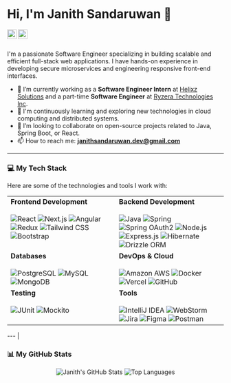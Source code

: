 # Hi, I'm Janith Sandaruwan 👋

<a href="https://linkedin.com/in/your-linkedin-profile-url">
  <img align="left" alt="Janith's LinkedIn" width="22px" src="https://cdn.jsdelivr.net/npm/simple-icons@v3/icons/linkedin.svg" />
</a>
<a href="mailto:janithsandaruwan.dev@gmail.com">
  <img align="left" alt="Janith's Email" width="22px" src="https://cdn.jsdelivr.net/npm/simple-icons@v3/icons/gmail.svg" />
</a>

<br />
<br />

I'm a passionate Software Engineer specializing in building scalable and efficient full-stack web applications. I have hands-on experience in developing secure microservices and engineering responsive front-end interfaces.

* 🔭 I’m currently working as a **Software Engineer Intern** at [Helixz Solutions](https://www.helixz.solutions/) and a part-time **Software Engineer** at [Ryzera Technologies Inc](https://ryzeratech.com/).
* 🌱 I'm continuously learning and exploring new technologies in cloud computing and distributed systems.
* 👯 I’m looking to collaborate on open-source projects related to Java, Spring Boot, or React.
* 📫 How to reach me: **janithsandaruwan.dev@gmail.com**

---

### 💻 My Tech Stack

Here are some of the technologies and tools I work with:

<table>
  <tr>
    <td valign="top" width="50%">
      <strong>Frontend Development</strong><br><br>
      <img alt="React" src="https://img.shields.io/badge/-React-61DAFB?style=for-the-badge&logo=react&logoColor=white">
      <img alt="Next.js" src="https://img.shields.io/badge/-Next.js-000000?style=for-the-badge&logo=next.js&logoColor=white">
      <img alt="Angular" src="https://img.shields.io/badge/-Angular-DD0031?style=for-the-badge&logo=angular&logoColor=white">
      <img alt="Redux" src="https://img.shields.io/badge/-Redux-764ABC?style=for-the-badge&logo=redux&logoColor=white">
      <img alt="Tailwind CSS" src="https://img.shields.io/badge/-Tailwind_CSS-38B2AC?style=for-the-badge&logo=tailwind-css&logoColor=white">
      <img alt="Bootstrap" src="https://img.shields.io/badge/-Bootstrap-7952B3?style=for-the-badge&logo=bootstrap&logoColor=white">
    </td>
    <td valign="top" width="50%">
      <strong>Backend Development</strong><br><br>
      <img alt="Java" src="https://img.shields.io/badge/-Java-007396?style=for-the-badge&logo=java&logoColor=white">
      <img alt="Spring" src="https://img.shields.io/badge/-Spring-6DB33F?style=for-the-badge&logo=spring&logoColor=white">
      <img alt="Spring OAuth2" src="https://img.shields.io/badge/-Spring%20OAuth2-6DB33F?style=for-the-badge&logo=spring&logoColor=white">
      <img alt="Node.js" src="https://img.shields.io/badge/-Node.js-339933?style=for-the-badge&logo=node.js&logoColor=white">
      <img alt="Express.js" src="https://img.shields.io/badge/-Express.js-000000?style=for-the-badge&logo=express&logoColor=white">
      <img alt="Hibernate" src="https://img.shields.io/badge/-Hibernate-59666C?style=for-the-badge&logo=hibernate&logoColor=white">
      <img alt="Drizzle ORM" src="https://img.shields.io/badge/-Drizzle-C5F74F?style=for-the-badge&logo=drizzle&logoColor=black">
    </td>
  </tr>
  <tr>
    <td valign="top" width="50%">
      <strong>Databases</strong><br><br>
      <img alt="PostgreSQL" src="https://img.shields.io/badge/-PostgreSQL-4169E1?style=for-the-badge&logo=postgresql&logoColor=white">
      <img alt="MySQL" src="https://img.shields.io/badge/-MySQL-4479A1?style=for-the-badge&logo=mysql&logoColor=white">
      <img alt="MongoDB" src="https://img.shields.io/badge/-MongoDB-47A248?style=for-the-badge&logo=mongodb&logoColor=white">
    </td>
    <td valign="top" width="50%">
      <strong>DevOps & Cloud</strong><br><br>
      <img alt="Amazon AWS" src="https://img.shields.io/badge/Amazon_AWS-232F3E?style=for-the-badge&logo=amazon-aws&logoColor=white">
      <img alt="Docker" src="https://img.shields.io/badge/-Docker-2496ED?style=for-the-badge&logo=docker&logoColor=white">
      <img alt="Vercel" src="https://img.shields.io/badge/-Vercel-000000?style=for-the-badge&logo=vercel&logoColor=white">
      <img alt="GitHub" src="https://img.shields.io/badge/-GitHub-181717?style=for-the-badge&logo=github&logoColor=white">
    </td>
  </tr>
  <tr>
    <td valign="top" width="50%">
      <strong>Testing</strong><br><br>
      <img alt="JUnit" src="https://img.shields.io/badge/-JUnit5-25A162?style=for-the-badge&logo=junit5&logoColor=white">
      <img alt="Mockito" src="https://img.shields.io/badge/-Mockito-D43A2A?style=for-the-badge&logo=mockito&logoColor=white">
    </td>
    <td valign="top" width="50%">
      <strong>Tools</strong><br><br>
      <img alt="IntelliJ IDEA" src="https://img.shields.io/badge/IntelliJ_IDEA-000000.svg?style=for-the-badge&logo=intellij-idea&logoColor=white">
      <img alt="WebStorm" src="https://img.shields.io/badge/WebStorm-000000.svg?style=for-the-badge&logo=webstorm&logoColor=white">
      <img alt="Jira" src="https://img.shields.io/badge/-Jira-0052CC?style=for-the-badge&logo=jira&logoColor=white">
      <img alt="Figma" src="https://img.shields.io/badge/-Figma-F24E1E?style=for-the-badge&logo=figma&logoColor=white">
      <img alt="Postman" src="https://img.shields.io/badge/-Postman-FF6C37?style=for-the-badge&logo=postman&logoColor=white">
    </td>
  </tr>
</table>

---  |

### 📊 My GitHub Stats

<p align="center">
  <img src="https://github-readme-stats.vercel.app/api?username=your-github-username&show_icons=true&theme=dracula" alt="Janith's GitHub Stats" />
  <img src="https://github-readme-stats.vercel.app/api/top-langs/?username=your-github-username&layout=compact&theme=dracula" alt="Top Languages" />
</p>
